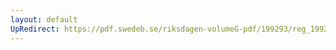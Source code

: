 ```yaml
---
layout: default
UpRedirect: https://pdf.swedeb.se/riksdagen-volumeG-pdf/199293/reg_199293/reg_199293_0265.pdf
---
```

